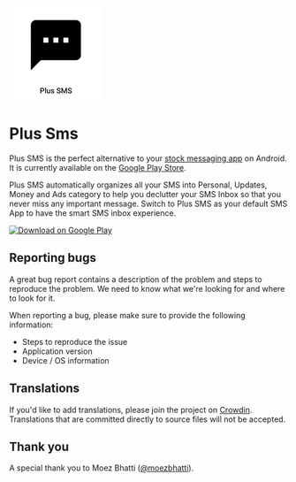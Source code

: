 ![Plus Sms](https://raw.githubusercontent.com/msahil432/plussms/master/.github/icon.png)

# Plus Sms

Plus SMS is the perfect alternative to your [stock messaging app](https://github.com/android/platform_packages_apps_mms) on Android. It is currently available on the [Google Play Store](https://play.google.com/store/apps/details?id=com.msahil432.sms).

Plus SMS automatically organizes all your SMS into Personal, Updates, Money and Ads category to help you declutter your SMS Inbox so that you never miss any important message. Switch to Plus SMS as your default SMS App to have the smart SMS inbox experience.

<a href="https://play.google.com/store/apps/details?id=com.msahil432.sms"><img src="https://play.google.com/intl/en_us/badges/images/generic/en_badge_web_generic.png" alt="Download on Google Play" height="100"></a>

## Reporting bugs

A great bug report contains a description of the problem and steps to reproduce the problem. We need to know what we're looking for and where to look for it.

When reporting a bug, please make sure to provide the following information:
- Steps to reproduce the issue
- Application version
- Device / OS information

## Translations

If you'd like to add translations, please join the project on [Crowdin](https://crowdin.com/project/qksms). Translations that are committed directly to source files will not be accepted.

## Thank you

A special thank you to Moez Bhatti ([@moezbhatti](https://github.com/moezbhatti)).